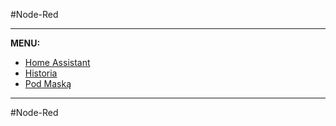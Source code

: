#Node-Red

---
**MENU:**

- [Home Assistant](https://github.com/sineczek/HomeAssistant/)
- [Historia](https://github.com/sineczek/HomeAssistant/blob/master/www/historia.md)
- [Pod Maską](https://github.com/sineczek/HomeAssistant/blob/master/www/pod_maska.md)

---

#Node-Red

